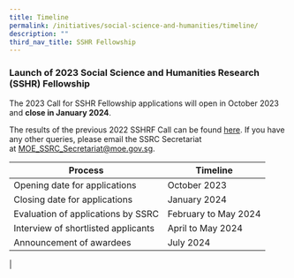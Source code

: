 ```yaml
---
title: Timeline
permalink: /initiatives/social-science-and-humanities/timeline/
description: ""
third_nav_title: SSHR Fellowship
---
```

### **Launch of 2023 Social Science and Humanities Research (SSHR) Fellowship**

The 2023 Call for SSHR Fellowship applications will open in October 2023 and **close in January 2024**. 

The results of the previous 2022 SSHRF Call can be found [here](https://www.ssrc.edu.sg/grant-recipients/2022/sshrf2022/). If you have any other queries, please email the SSRC Secretariat at [MOE\_SSRC\_Secretariat@moe.gov.sg](mailto:MOE_SSRC_Secretariat@moe.gov.sg).

|  Process |   Timeline  |
|---|---|
|  Opening date for applications |   October 2023 |
|  Closing date for applications |   January 2024 |
|  Evaluation of applications by SSRC |   February to May 2024  |
|  Interview of shortlisted applicants |   April to May 2024 |
|  Announcement of awardees |   July 2024 |
|